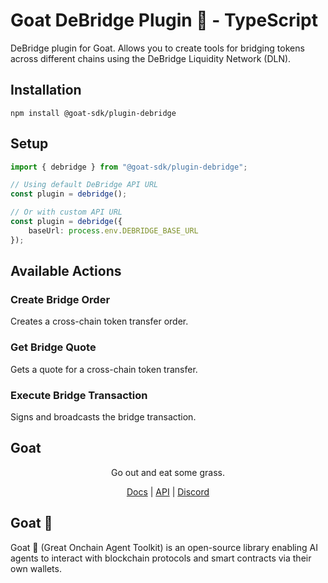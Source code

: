 # Goat DeBridge Plugin 🐐 - TypeScript

DeBridge plugin for Goat. Allows you to create tools for bridging tokens across different chains using the DeBridge Liquidity Network (DLN).

## Installation
```
npm install @goat-sdk/plugin-debridge
```

## Setup
    
```typescript
import { debridge } from "@goat-sdk/plugin-debridge";

// Using default DeBridge API URL
const plugin = debridge();

// Or with custom API URL
const plugin = debridge({
    baseUrl: process.env.DEBRIDGE_BASE_URL
});
```

## Available Actions

### Create Bridge Order
Creates a cross-chain token transfer order.

### Get Bridge Quote
Gets a quote for a cross-chain token transfer.

### Execute Bridge Transaction
Signs and broadcasts the bridge transaction.

## Goat

<div align="center">
Go out and eat some grass.

[Docs](https://ohmygoat.dev) | [API](https://dln.debridge.finance/v1.0) | [Discord](https://discord.com/invite/debridge) </div>

## Goat 🐐
Goat 🐐 (Great Onchain Agent Toolkit) is an open-source library enabling AI agents to interact with blockchain protocols and smart contracts via their own wallets. 